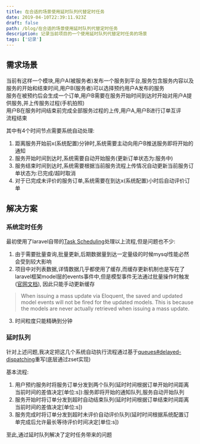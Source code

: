 ```yaml
---
title: 在合适的场景使用延时队列代替定时任务
date: 2019-04-10T22:39:11.923Z
draft: false
path: /blog/在合适的场景使用延时队列代替定时任务
description: 记录当前项目的一个使用延时队列代替定时任务的场景
tags: ['记录']
---
```


## 需求场景

当前有这样一个模块,用户A(被服务者)发布一个服务到平台,服务包含服务内容以及服务的开始和结束时间,用户B(服务者)可以选择预约用户A发布的服务  
服务在被预约后会生成一个订单,用户B需要在服务开始时间到达时开始对用户A提供服务,并上传服务过程(手机拍照)  
用户B在服务时间结束前完成全部服务过程的上传,用户A,用户B进行订单互评  
流程结束  


其中有4个时间节点需要系统自动处理:  
1. 距离服务开始前x(系统配置)分钟时,系统需要主动向用户B推送服务即将开始的通知  
2. 服务开始时间到达时,系统需要自动开始服务(更新订单状态为:服务中)  
3. 服务结束时间到达时,系统需要根据当前服务流程上传情况自动更新当前服务订单状态为:已完成/超时取消  
4. 对于已完成未评价的服务订单,系统需要在到达x(系统配置)小时后自动评价订单  

## 解决方案

### 系统定时任务

最初使用了laravel自带的[Task Scheduling](https://laravel.com/docs/5.5/scheduling)处理以上流程,但是问题也不少:  
1. 由于需要批量查询,批量更新,后期数据量到达一定量级的时候mysql性能必然会受到较大影响  
2. 项目中对列表数据,详情数据几乎都使用了缓存,而缓存更新机制也是写在了laravel框架model层的events事件中,但是模型事件无法通过批量操作时触发([官网文档](https://laravel.com/docs/5.5/eloquent)), 因此只能手动更新缓存  
> When issuing a mass update via Eloquent, the saved and updated model events will not be fired for the updated models. This is because the models are never actually retrieved when issuing a mass update.  

3. 时间粒度只能精确到分钟  

### 延时队列

针对上述问题,我决定把这几个系统自动执行流程通过基于[queues#delayed-dispatching](https://laravel.com/docs/5.5/queues#delayed-dispatching)重写(底层通过zset实现)  

基本流程:  

1. 用户预约服务时将服务订单分发到两个队列(延时时间根据订单开始时间距离当前时间的差值决定[单位:s]):服务即将开始的通知队列,服务自动开始队列  
2. 服务开始时将订单分发到超时自动结束队列(延时时间根据订单结束时间距离当前时间的差值决定[单位:s])  
3. 服务完成时将订单分发到超时未评价自动评价队列(延时时间根据系统配置订单完成后允许最长等待评价时间决定[单位:s])  

至此,通过延时队列解决了定时任务带来的问题

